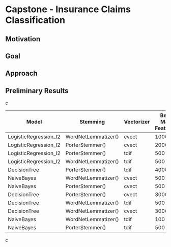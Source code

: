 # Capstone - Insurance Claims Classification

## Motivation

## Goal

## Approach

## Preliminary Results

c  
  
|Model|Stemming|Vectorizer|Best Max Features|Best Stop Words|Score|Time|
|---|---|---|---|---|---|---|
|LogisticRegression\_l2|WordNetLemmatizer\(\)|cvect|1000||0\.8892561983471075|8\.88|
|LogisticRegression\_l2|PorterStemmer\(\)|cvect|2000||0\.8859504132231405|27\.86|
|LogisticRegression\_l2|PorterStemmer\(\)|tdif|500||0\.8611570247933884|11\.7|
|LogisticRegression\_l2|WordNetLemmatizer\(\)|tdif|500||0\.859504132231405|8\.23|
|DecisionTree|PorterStemmer\(\)|tdif|4000||0\.8479338842975207|2\.37|
|NaiveBayes|WordNetLemmatizer\(\)|cvect|500||0\.8462809917355372|1\.26|
|NaiveBayes|PorterStemmer\(\)|cvect|500||0\.8429752066115702|1\.2|
|DecisionTree|PorterStemmer\(\)|cvect|3000||0\.8314049586776859|1\.76|
|DecisionTree|WordNetLemmatizer\(\)|tdif|500||0\.8297520661157025|3\.18|
|DecisionTree|WordNetLemmatizer\(\)|cvect|3000||0\.8231404958677686|3\.09|
|NaiveBayes|WordNetLemmatizer\(\)|tdif|100||0\.7950413223140496|1\.32|
|NaiveBayes|PorterStemmer\(\)|tdif|500|english|0\.7917355371900826|1\.31|
  
c

